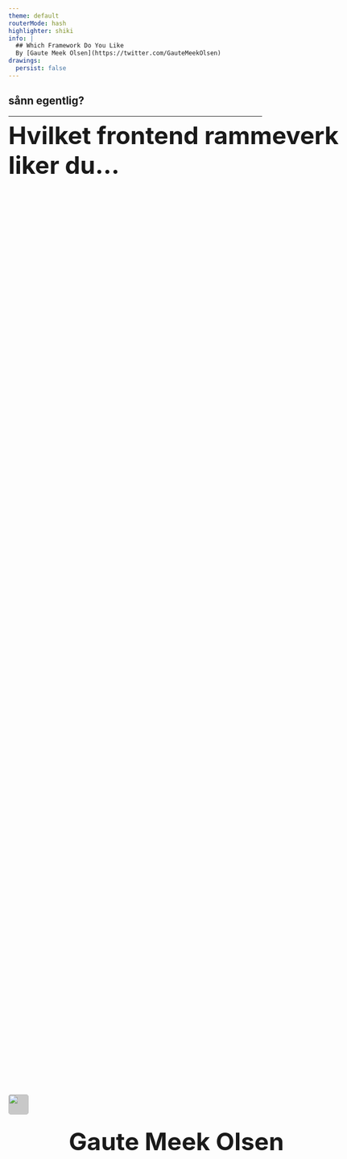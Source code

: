 ```yaml
---
theme: default
routerMode: hash
highlighter: shiki
info: |
  ## Which Framework Do You Like
  By [Gaute Meek Olsen](https://twitter.com/GauteMeekOlsen)
drawings:
  persist: false
---
```


# Hvilket frontend rammeverk liker du...

<h2 v-click>sånn egentlig?</h2>

---

<div class="row">
  <img src="/gaute.jpg">
  <div class="column">
    <h1>Gaute Meek Olsen</h1>
    <Capra/>
  </div>
</div>

<style>
.row{
  display: flex;
  justify-content: center;
  align-items: center;
  height: 100%;
  gap: 5rem;
}

.column{
  display: flex;
  flex-direction: column;
  justify-content: center;
}

img{
  height: 320px;
  border-radius: 40px;
}

h1{
  font-size: 3rem;
}
</style>

---

# Hva er et frontend rammeverk?

<ul v-click>
  <li>Abstraksjon</li>
  <li>Oppsett/struktur for å lage HTML, JS og CSS</li>
  <li>Lar deg utvikle UI komponenter</li>
  <li>Holder på data</li>
  <li>Reaktiv UI basert på data</li>
</ul>

---
  
<BarChart title="State of JS 21 - Usage" postfix="%" :bars="[
  { name: 'React', points: 80 }, 
  { name: 'Vue', points: 51 }, 
  { name: 'Angular', points: 54 },
  { name: 'Svelte', points: 20 },
  { name: 'Preact', points: 14 },
  { name: 'Ember', points: 9 },
  { name: 'Lit', points: 7 },
  { name: 'Alpine', points: 6 },
  { name: 'Solid', points: 3 },
  { name: 'Stimulus', points: 2 },
  ]"/>

---

<BarChart title="NPM Installs Weekly" :bars="[
  { name: 'React', points: 15_200_000 }, 
  { name: 'Vue', points: 3_100_000 }, 
  { name: 'Angular', points: 2_900_000 },
  { name: 'Svelte', points: 260_000 },
  { name: 'Preact', points: 1_100_000 },
  { name: 'Ember', points: 3_700 },
  { name: 'Lit', points: 120_000 },
  { name: 'Alpine', points: 86_000 },
  { name: 'Solid', points: 17_000 },
  { name: 'Stimulus', points: 157_000 },
  ]"/>

---

<BarChart title="GitHub Stars" :bars="[
  { name: 'React', points: 184_000 }, 
  { name: 'Vue', points: 194_000 }, 
  { name: 'Angular', points: 80_000 },
  { name: 'Svelte', points: 57_000 },
  { name: 'Preact', points: 31_000 },
  { name: 'Ember', points: 22_000 },
  { name: 'Lit', points: 11_000 },
  { name: 'Alpine', points: 20_000 },
  { name: 'Solid', points: 16_000 },
  { name: 'Stimulus', points: 11_000 },
  ]"/>


---

<BarChart title="Developer Tools Extension Installs" :bars="[
  { name: 'React', points: 140_000+3_000_000 }, 
  { name: 'Vue', points: 90_000+1_200_000 }, 
  { name: 'Angular', points: 100_000 },
  { name: 'Svelte', points: 2_000+10_000 },
  { name: 'Preact', points: 1_000+6_000 },
  { name: 'Ember', points: 2_000+40_000 },
  { name: 'Alpine', points: 1_000+9_000 },
  ]"/>

---

<BarChart title="Stackoverflow Watchers" :bars="[
  { name: 'React', points: 309_000 }, 
  { name: 'Vue', points: 84_200 }, 
  { name: 'Angular', points: 178_000 },
  { name: 'Svelte', points: 2_300 },
  { name: 'Preact', points: 225 },
  { name: 'Ember', points: 5_100 },
  { name: 'Lit', points: 49 },
  { name: 'Alpine', points: 232 },
  { name: 'Solid', points: 26 },
  { name: 'Stimulus', points: 119 },
  ]"/>

---

<BarChart title="Slått sammen" postfix="%" :bars="[
  { name: 'React', points: Number(([32.5,66.2,29.4,68.2,53.3].reduce((acc, p) => acc + p, 0)/5).toFixed(1)) },
  { name: 'Vue', points: Number(([20.7,13.5,31,28,14.5].reduce((acc, p) => acc + p, 0)/5).toFixed(1)) },
  { name: 'Angular', points: Number(([22,12.6,12.8,2.2,30.7].reduce((acc, p) => acc + p, 0)/5).toFixed(1)) },
  { name: 'Svelte', points: Number(([8.1,1.1,9.1,0.3,0.4].reduce((acc, p) => acc + p, 0)/5).toFixed(1)) },
  { name: 'Preact', points: Number(([5.7,4.8,5,0.2,0].reduce((acc, p) => acc + p, 0)/5).toFixed(1)) },
  { name: 'Ember', points: Number(([3.7,0,3.5,0.9,0.9].reduce((acc, p) => acc + p, 0)/5).toFixed(1)) },
  { name: 'Lit', points: Number(([2.8,0.5,1.8,0,0].reduce((acc, p) => acc + p, 0)/5).toFixed(1)) },
  { name: 'Alpine', points: Number(([2.4,0.4,3.2,0.2,0].reduce((acc, p) => acc + p, 0)/5).toFixed(1)) },
  { name: 'Solid', points: Number(([1.2,0.1,2.6,0,0].reduce((acc, p) => acc + p, 0)/5).toFixed(1)) },
  { name: 'Stimulus', points: Number(([0.8,0.7,1.8,0,0].reduce((acc, p) => acc + p, 0)/5).toFixed(1)) },
  ]"/>

---

## Bli med å gi din stemme

<div class="center">
  <img src="/qr-vote.png" alt="QR code"/>
  <a href="https://gaute-talks.netlify.app/which-framework-do-you-like-voting/" target="_blank">https://gaute-talks.netlify.app/which-framework-do-you-like-voting/</a>
</div>

<style>
  img{
    border-radius: 15px;
    height: 35%;
    width: 35%;
  }

  .center{
    display: flex;
    flex-direction: column;
    align-items: center;
    margin-top: 15px;
    gap: 15px;
  }
</style>

---

# Hvilken foretrekker du?

<section class="options">
  <div><logos-react class="text-9xl"/></div>
  <div><logos-angular-icon class="text-9xl"/></div>
  <div><logos-vue class="text-9xl"/></div>
  <div><logos-svelte-icon class="text-9xl"/></div>
  <div><mdi-head-question-outline class="text-9xl"/></div>
</section>
<Voting :index="1" votekey="prefers"/>

---

<Vote title="Hvilken foretrekker du?" votekey="prefers"/>

---

# React

- Av Facebook / Meta
- Public release 2013
- Current release v18
- ~~Library~~
- 2019 React hooks

---

## React komponent

```jsx
export function MyButton() {
  return (
    <button>Click me</button>
  );
}
```

---

## React komponent

```jsx{1,6}
import { MyButton } from './MyButton'

function MyApp() {
  return (
    <div>
      <MyButton />
    </div>
  );
}
```

---

## React data

```jsx
function Counter() {
  const [count, setCount] = useState(0)
  
  return (
    <>
      <span>Count is {count}</span>
      <button onClick={() => setCount(count + 1)}>Bump</button>
    </>
  );
}
```

---

# Angular

- Av Google
- Ikke AngularJS
- Initial release 2016
- Current release v13
- Decorators
- Dependency injection

---

## Angular komponent

*my-button.component.ts*:
```ts
@Component({
  selector: 'app-my-button',
  templateUrl: './my-button.component.html',
  styleUrls: ['./my-button.component.css']
})
export class MyButtonComponent {
  constructor() {}
}
```

**my-button.component.html**:
```html
<button>Click me</button>
```

---

## Angular komponent

*app.module.ts*:
```ts{4}
@NgModule({
  declarations: [
    AppComponent,
    MyButtonComponent,
  ],
  bootstrap: [AppComponent]
})
export class AppModule { }
```

*html fil*:
```html
<div>
  <app-my-button></app-my-button>
</div>
```

---

## Angular data

```ts
@Component({
  selector: 'app-counter',
  templateUrl: './counter.component.html',
})
export class CounterComponent {
  count = 0
  increment(){
    this.count++
  }
}
```

```html
<span>Count is {{count}}</span>
<button (click)="increment()">Bump</button>
```

---

# Vue

- Av Evan You
- Initial release 2013
- Full time siden 2016
- Progressive framework
- 2020 Composition API

---

## Vue komponent

```vue
<script setup lang="ts">
</script>

<template>
  <button>Click me</button>
</template>

<style scoped>
button {
  cursor: pointer;
}
</style>
```

---

## Vue komponent

```vue{2,7}
<script setup lang="ts">
import MyButton from './MyButton.vue'
</script>

<template>
  <div>
    <MyButton/>
  </div>
</template>
```

---

## Vue data

```vue
<script setup lang="ts">
const count = ref(0)
</script>

<template>
  <span>Count is {{count}}</span>
  <button @click="count++">Bump</button>
</template>
```

---

# Svelte

- Av Rich Harris
- Initial release 2016
- Compiler

---

## Svelte komponent

```svelte
<script lang="ts">
</script>

<button>Click me</button>

<style>
button {
  cursor: pointer;
}
</style>
```

---

## Svelte komponent

```svelte
<script lang="ts">
import MyButton from './MyButton.svelte'
</script>

<div>
  <MyButton/>
</div>
```

---

## Svelte data

```svelte
<script lang="ts">
let count = 0
</script>

<template>
  <span>Count is {count}</span>
  <button on:click={() => count++}>Bump</button>
</template>
```

---

# Hva er viktig for et framework?

* Utvikler opplevelse
* Performance
* Økosystem

---
layout: center
---

# Utivkler opplevelse - 💯 poeng

---

# JavaScript eller TypeScript?

<section class="options">
  <div><logos-javascript class="text-9xl"/></div>
  <div><logos-typescript-icon class="text-9xl"/></div>
</section>
<Voting :index="2" votekey="language"/>

---

<Vote title="JavaScript eller TypeScript?" votekey="language"/>

---

# Template

<section class="options">

<div>
JSX

```jsx
function MyComponent() {
  const world = 'CapraCon'
  return (
    <>
      <h1>Hello {world}</h1>
      <p>Do you like JSX?</p>
    </>
  );
}
```

</div>
<div>
HTML

```html
<h1>Hello {{world}}</h1>
<p>Do you like HTML?</p>
```

</div>
<div>
Single File Comonent

```svelte
<script>
const world = 'CapraCon'
</script>

<h1>Hello {world}</h1>
<p>Do you like SFC?</p>

<style></style>
```

</div>
</section>

<Voting :index="3" votekey="template"/>

---

<Vote title="Template" votekey="template"/>

---

# Conditional rendering

<section class="options">

<div>
Short circuit

```jsx
{ day && <p>☀️</p> }
```

</div>
<div>
Directive

```html
<p v-if="day">☀️</p>
```

</div>
<div>
Svelte syntax

```svelte
{#if day}
  <p>☀️</p>
{/if}
```

</div>
</section>

<Voting :index="4" votekey="if"/>

---

<Vote title="Conditional rendering" votekey="if"/>

---

# Liste

<section class="options grid">

<div>
React

```jsx
<ul>
  {todos.map(todo => 
    <li key={todo.id}>{todo.text}</li>
  )}
</ul >
```

</div>
<div>
Angular

```html
<ul>
  <li
    *ngFor="let todo of todos; trackBy: trackByFn" 
  >{{todo.text}}</li>
</ul>
```

</div>
<div>
Vue

```html
<ul>
  <li v-for="todo in todos" :key="todo.id">{{todo.text}}</li>
</ul>
```

</div>
<div>
Svelte

```svelte
<ul>
  {#each todos as todo (todo.id)}
    <li>{todo}</li>
  {/each}
</ul>
```

</div>
</section>

<Voting :index="6" votekey="list"/>

---

<Vote title="Liste" votekey="list"/>

---

# State

<section class="options grid">

<div>
React

```jsx
const [position, setPosition] = useState({ x: 0, y: 0 })
const moveX = (x) => setPosition({...position, x: x})
```

</div>
<div>
Angular

```ts
class MyComponent {
  position = { x: 0, y: 0 }
  moveX(x: number){
    this.position.x = x
  }
}
```

</div>
<div>
Vue

```js
const position = reactive({ x: 0, y: 0 })
const moveX = (x) => position.x = x
```

</div>
<div>
Svelte

```js
const position = { x: 0, y: 0 }
const moveX = (x) => position.x = x
```

</div>
</section>

<Voting :index="8" votekey="stateobject"/>

---

<Vote title="State" votekey="stateobject"/>

---

# Beregnet verdi

<section class="options grid">

<div>
React

```jsx
const [count, setCount] = useState(0)
const double = count * 2
```

</div>
<div>
Angular

```ts
class MyComponent {
  count = 0
  double(){
    return this.count * 2
  }
}
```

</div>
<div>
Vue

```js
const count = ref(0)
const double = computed(() => count.value * 2)
```

</div>
<div>
Svelte

```js
let count = 0
$: double = count * 2
```

</div>
</section>

<Voting :index="9" votekey="computed"/>

---

<Vote title="Beregnet verdi" votekey="computed"/>

---

# Global state

<section class="options">

<div>
React

```jsx
export const StoreContext = createContext()

export function StoreProvider({ children }) {
  const [todos, setTodos] = useState([])
  return (
    <StoreContext.Provider value={{todos, setTodos}}>
      {children}
    </StoreContext.Provider>
  )
}
```
```jsx
import { StoreContext } from './StoreProvider'

export function DeleteTodos() {
  const { todos, setTodos } = useContext(StoreContext);
  return (
    <button onClick={() => setTodos([])}>
      Delete {todos.length} todos
    </button>
  )
}
```

</div>

</section>
<Voting :index="9" votekey="global"/>

<style>
  h1{ 
    position: absolute;
  }
</style>

---

# Global state

<section class="options">
<div>
Angular

```ts
@Injectable({
  providedIn: 'root'
})
export class StoreService {
  todos = new BehaviorSubject<string[]>([])
}
```
```ts
@Component({
  selector: 'app-delete-todos',
  templateUrl: './delete-todos.component.html',
  styleUrls: ['./delete-todos.component.css']
})
export class DeleteTodosComponent {
  constructor(private storeService: StoreService) {}

  deleteTodos(){
    this.storeService.todos.next([])
  }
}
```
```html
<button (click)="deleteTodos()">
  Delete {{storeService.todos.length}} todos
</button>
```

</div>
</section>
<Voting :index="9" votekey="global"/>


<style>
  h1{ 
    margin-bottom: -80px !important;
  }
</style>

---

# Global state

<section class="options">
<div>
Vue

```js
export const store = reactive({
  todos: []
})
```
```vue
<script setup>
import { store } from './store'
</script>

<template>
  <button @click="store.todos = []">
    Delete {{store.todos.length}} todos
  </button>
</template>
```

</div>
<div>
Svelte

```js
export const store = writable({
  todos: []
});
```
```svelte
import { store } from "./store";

<button on:click={() => $store.todos = []}>
  Delete {$store.todos.length} todos
</button>
```

</div>
</section>

<Voting :index="9" votekey="global"/>

---

<Vote title="Global state" votekey="global"/>

---

# Props

<section class="options grid">

<div>
React

```jsx
function MyComponent(props: { count: number }){
  return <p>Count: {props.count}</p>
}
```
```jsx
<MyComponent count={count}>
```

</div>
<div>
Angular

```ts
class MyComponent {
  @Input() count!: number
}
```
```html
<app-my-component [count]="count"></app-my-component>
```

</div>
<div>
Vue

```vue
<script setup lang="ts">
defineProps<{
  count: number
}>()
</script>
<template>
  <p>Count: {{count}}</p>
</template>
```
```html
<MyComponent :count="count"/>
```

</div>
<div>
Svelte

```svelte
<script lang="ts">
export let count: number
</script>
<p>Count: {count}</p>
```
```html
<MyComponent {count}/>
```

</div>
</section>

<Voting :index="10" votekey="props"/>

---

<Vote title="Props" votekey="props"/>

---

---
layout: center
---

# Performance - 💯 poeng

---

# App size

|           | Vue     | Svelte | React   | Angular
| --------- | ------- | ------ | ------- | --------
| Component | 1.45kb  | 2.31kb | 1.56kb  | 1.68kB  
| Vendor    | 18.10kb | 1.54kb | 38.55kb | 41.74kB 

---

# App size

<div class="center">
  <img src="/chart.png" alt="App size chart"/>
</div>

<style>
  img{
    height: 80%;
    width: 80%;
  }

  .center{
    display: flex;
    flex-direction: column;
    align-items: center;
    margin-top: 15px;
    gap: 15px;
  }
</style>
---

# App size

| Komponenter | Vue   | Svelte | React | Angular
| ----------- | ----- | ------ | ----- | --------
| 10          | 6 🏅  | 10 🏅 |       |    
| 50          | 10 🏅 | 3 🏅  | 3 🏅 |   
| 200         | 10 🏅 |       | 4 🏅  | 2 🏅

---

# App performance

[js-framework-benchmark](https://krausest.github.io/js-framework-benchmark/current.html)
---

# App performance

|                   | Vue    | Svelte | React | Angular
| ----------------- | ------ | ------ | ----- | --------
| Data changes      | 10 🏅 | 8 🏅   |       | 
| Startup           | 6 🏅  | 9 🏅   | 2 🏅  |   
| Memory allocation | 6 🏅  | 10 🏅  | 1 🏅  | 

---
layout: center
---

# Økosystem - 💯 poeng

---

<BarChart title="Slått sammen" postfix="%" :bars="[
  { name: 'React', points: Number(([32.5,66.2,29.4,68.2,53.3].reduce((acc, p) => acc + p, 0)/5).toFixed(1)) },
  { name: 'Vue', points: Number(([20.7,13.5,31,28,14.5].reduce((acc, p) => acc + p, 0)/5).toFixed(1)) },
  { name: 'Angular', points: Number(([22,12.6,12.8,2.2,30.7].reduce((acc, p) => acc + p, 0)/5).toFixed(1)) },
  { name: 'Svelte', points: Number(([8.1,1.1,9.1,0.3,0.4].reduce((acc, p) => acc + p, 0)/5).toFixed(1)) },
]"/>

|         | Poeng
| ------- | -----  
| React   | 20 🏅  
| Vue     | 9 🏅   
| Angular | 6 🏅   
| Svelte  | 2 🏅   

---

# Metaframework

|         | Metaframework                                                                              | Poeng
| ------- | -------------------------------------------------------------------------------------------| ------
| React   | <logos-astro/> <logos-nextjs/> <logos-remix-icon/> <logos-gatsby/> <logos-docusaurus/> +5  | 30 🏅
| Vue     | <logos-astro/> <logos-nuxt-icon/> <logos-gridsome-icon/> +3                                | 18🏅
| Svelte  | <logos-astro/> <logos-svelte-icon/> +1                                                     | 9🏅
| Angular | <logos-angular-icon/> +1                                                                   | 6🏅

<style>
  svg, img{
    height: 40px;
    width: 40px;
    background: #87878773;
    border-radius: 5px;
    display: inline-block;
    vertical-align: middle;
  }
</style>

<!--
React: Astro, Next.js, Remix, Umi, Blitz, After.js, Fusion.js | Gatsby, Docusaurus, React Static
Vue: Astro, Nuxt, Factor, VitePress, Gridsome, Saber
Angular: Scully, Angular Universal
Svelte: Astro, SvelteKit, Elder.js
-->

---

# Kilder

- [GitHub stars](https://bestofjs.org/projects?tags=framework)
- [js-framework-benchmark](https://krausest.github.io/js-framework-benchmark/current.html)
- [frontend-framework-size-analysis](https://github.com/gautemo/frontend-framework-size-analysis)
- [Metaframeworks SSG](https://bestofjs.org/projects?tags=ssg)
- [Metaframeworks SSR](https://bestofjs.org/projects?tags=nodejs-framework)

---

annetrammeverk du liker?
antall klare
Dropp global state? legg til bibliotek?